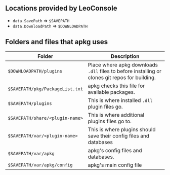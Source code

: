
## Locations provided by LeoConsole

 - `data.SavePath` => `$SAVEPATH`
 - `data.DownloadPath` => `$DOWNLOADPATH`

## Folders and files that apkg uses

| Folder                          | Description                                                                                    |
|---------------------------------|------------------------------------------------------------------------------------------------|
| `$DOWNLOADPATH/plugins`         | Place where apkg downloads `.dll` files to before installing or clones git repos for building. |
| `$SAVEPATH/pkg/PackageList.txt` | apkg checks this file for available packages.                                                  |
| `$SAVEPATH/plugins`             | This is where installed `.dll` plugin files go.                                                |
| `$SAVEPATH/share/<plugin-name>` | This is where additional plugins files go to.                                                  |
| `$SAVEPATH/var/<plugin-name>`   | This is where plugins should save their config files and databases                             |
| `$SAVEPATH/var/apkg`            | apkg's config files and databases.                                                             |
| `$SAVEPATH/var/apkg/config`     | apkg's main config file                                                                        |

